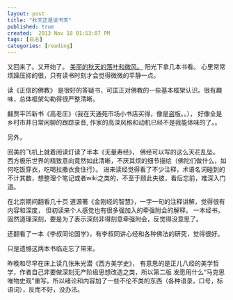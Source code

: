 ```yaml
---
layout: post
title: "秋天正是读书天"
published: true
created:  2013 Nov 18 01:53:07 PM
tags: [日志]
categories: [reading]
---
```


又回来了。又开始了。
[美丽的秋天的落叶和微风。](
http://d.pcs.baidu.com/thumbnail/1e2fb556f1f2b816295c7a9ceaf3d9f7?fid=775252125-250528-996929977&time=1384803089&sign=FDTAER-DCb740ccc5511e5e8fedcff06b081203-sUsKwzm7Q2wPDNMNJ6MoYuVrkjo%3D&rt=sh&expires=8h&sharesign=unknown&r=125505118&size=c710_u500&quality=100)
阳光下拿几本书看。
心里常常烦躁压抑的很，只有读书时刻才会觉得微微的平静一点。

读《正信的佛教》 是很好的答疑书，可匡正对佛教的一些基本框架认识。很有趣味，总体框架勾勒得很严整清晰。

翻贾平凹新书《高老庄》（我在天通苑市场小书店买得，像是盗版。。），
好像全是乡村市井日常闲聊的跟踪录音, 作家的高深风格和动机已经不是我能体味的了。。

另外，

回美的飞机上就着阅读灯读了半本《无量寿经》，
佛经可以写的这么天花乱坠。
西方极乐世界的精致意向竟然如此清晰，不厌其烦的细节描绘（佛陀们做什么，如何吃饭穿衣，吃喝拉撒衣食住行）。
进来读经觉得看了不少注释，术语名词碰到的不计其数，想整理个笔记或者wiki之类的，不至于顾此失彼，看后忘前，难深入门道。

在北京期间翻看几十页 道源著《金刚经的智慧》，一字一句的注释讲解，觉得很有内容和深度，
但初读来个人感觉也有很多强加入的牵强附会的解释。
一本经书，固然道理深刻，要是为了表示深刻非得刻意牵强附会，反觉得没意思了。

还翻看了一本《李叔同论国学》，有李叔同讲心经和各种佛法的研究，觉得很好。

只是遗憾这两本书临走忘了带来。

昨晚和尽早在床上读几张朱光潜《西方美学史》，
有意思的是正儿八经的美学哲学，作者自己非要做深刻无产阶级思想改造之类，所以第二版
发愿用什么“马克思唯物史观”重写。所以绪论和内容加了一些不伦不类的东西（各种语录，口号，标语词），反而不好，没办法。

